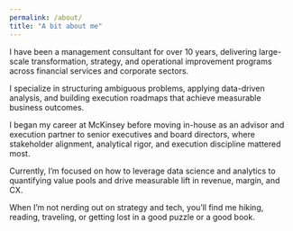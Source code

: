 ```yaml
---
permalink: /about/
title: "A bit about me"
---
```


I have been a management consultant for over 10 years, delivering large-scale transformation, strategy, and operational improvement programs across financial services and corporate sectors.

I specialize in structuring ambiguous problems, applying data-driven analysis, and building execution roadmaps that achieve measurable business outcomes.

I began my career at McKinsey before moving in-house as an advisor and execution partner to senior executives and board directors, where stakeholder alignment, analytical rigor, and execution discipline mattered most. 

Currently, I’m focused on how to leverage data science and analytics to quantifying value pools and drive measurable lift in revenue, margin, and CX.

When I’m not nerding out on strategy and tech, you’ll find me hiking, reading, traveling, or getting lost in a good puzzle or a good book. 